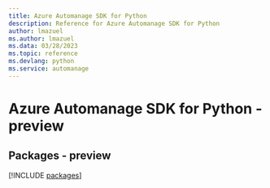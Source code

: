 ```yaml
---
title: Azure Automanage SDK for Python
description: Reference for Azure Automanage SDK for Python
author: lmazuel
ms.author: lmazuel
ms.data: 03/28/2023
ms.topic: reference
ms.devlang: python
ms.service: automanage
---
```

# Azure Automanage SDK for Python - preview
## Packages - preview
[!INCLUDE [packages](automanage-index.md)]